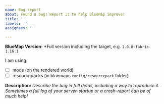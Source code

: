 ```yaml
---
name: Bug report
about: Found a bug? Report it to help BlueMap improve!
title: ''
labels: ''
assignees: ''

---
```


**BlueMap Version:**
*Full version including the target, e.g. `1.0.0-fabric-1.16.1`

I am using:
- [ ] mods (on the rendered world)
- [ ] resourcepacks (in bluemaps `config/resourcepack` folder)

**Description:**
*Describe the bug in full detail, including a way to reproduce it.
Sometimes a full log of your server-startup or a crash-report can be of much help!*
